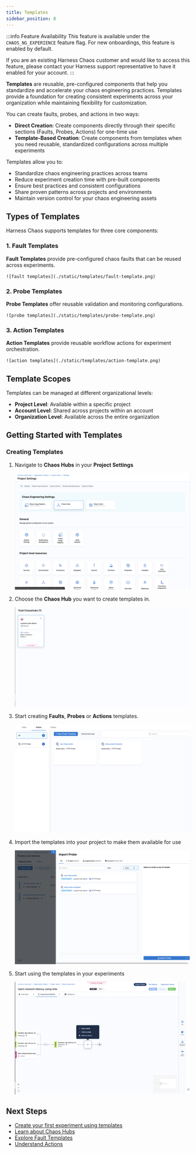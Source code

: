 ```yaml
---
title: Templates
sidebar_position: 8
---
```


:::info Feature Availability
This feature is available under the `CHAOS_NG_EXPERIENCE` feature flag. For new onboardings, this feature is enabled by default. 

If you are an existing Harness Chaos customer and would like to access this feature, please contact your Harness support representative to have it enabled for your account.
:::


**Templates** are reusable, pre-configured components that help you standardize and accelerate your chaos engineering practices. Templates provide a foundation for creating consistent experiments across your organization while maintaining flexibility for customization.

You can create faults, probes, and actions in two ways:
- **Direct Creation**: Create components directly through their specific sections (Faults, Probes, Actions) for one-time use
- **Template-Based Creation**: Create components from templates when you need reusable, standardized configurations across multiple experiments

Templates allow you to:
- Standardize chaos engineering practices across teams
- Reduce experiment creation time with pre-built components
- Ensure best practices and consistent configurations
- Share proven patterns across projects and environments
- Maintain version control for your chaos engineering assets

## Types of Templates

Harness Chaos supports templates for three core components:

### 1. Fault Templates

**Fault Templates** provide pre-configured chaos faults that can be reused across experiments.

    ![fault templates](./static/templates/fault-template.png)

### 2. Probe Templates

**Probe Templates** offer reusable validation and monitoring configurations.

    ![probe templates](./static/templates/probe-template.png)

### 3. Action Templates

**Action Templates** provide reusable workflow actions for experiment orchestration.

    ![action templates](./static/templates/action-template.png)

## Template Scopes

Templates can be managed at different organizational levels:
- **Project Level**: Available within a specific project
- **Account Level**: Shared across projects within an account
- **Organization Level**: Available across the entire organization

## Getting Started with Templates

### Creating Templates

1. Navigate to **Chaos Hubs** in your **Project Settings**

    ![chaos hubs](./static/templates/chaos-hub.png)

2. Choose the **Chaos Hub** you want to create templates in.

    ![chaos hub](./static/templates/click-on-chaoshub.png)

3. Start creating **Faults**, **Probes** or **Actions** templates.

    ![create templates](./static/templates/probe-template.png)

4. Import the templates into your project to make them available for use

    ![import templates](./static/templates/import-template.png)

5. Start using the templates in your experiments

    ![use templates](./static/templates/start-using.png)

## Next Steps

- [Create your first experiment using templates](/docs/chaos-engineering/guides/chaos-experiments/create-experiments)
- [Learn about Chaos Hubs](/docs/chaos-engineering/guides/chaoshubs/)
- [Explore Fault Templates](/docs/chaos-engineering/faults/custom-faults/custom-fault-templates)
- [Understand Actions](/docs/chaos-engineering/guides/actions/)

